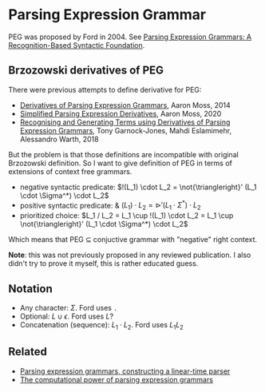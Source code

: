 # Parsing Expression Grammar

PEG was proposed by Ford in 2004. See [Parsing Expression Grammars: A Recognition-Based Syntactic Foundation](https://bford.info/pub/lang/peg.pdf).

## Brzozowski derivatives of PEG

There were previous attempts to define derivative for PEG:

- [Derivatives of Parsing Expression Grammars](https://arxiv.org/pdf/1405.4841.pdf), Aaron Moss, 2014
- [Simplified Parsing Expression Derivatives](https://www.ncbi.nlm.nih.gov/pmc/articles/PMC7206630/), Aaron Moss, 2020
- [Recognising and Generating Terms using Derivatives of Parsing Expression Grammars](https://www.semanticscholar.org/paper/Recognising-and-Generating-Terms-using-Derivatives-Garnock-Jones-Eslamimehr/b415bd943c4fd3458c60672dd9b277e4755cc6bc), Tony Garnock-Jones, Mahdi Eslamimehr, Alessandro Warth, 2018

But the problem is that those definitions are incompatible with original Brzozowski definition. So I want to give definition of PEG in terms of extensions of context free grammars.

- negative syntactic predicate: $!(L_1) \cdot L_2 = \not{\triangleright}' (L_1 \cdot \Sigma^*) \cdot L_2$
- positive syntactic predicate: & $(L_1) \cdot L_2 = \triangleright' (L_1 \cdot \Sigma^*) \cdot L_2$
- prioritized choice: $L_1 / L_2 = L_1 \cup !(L_1) \cdot L_2 = L_1 \cup \not{\triangleright}' (L_1 \cdot \Sigma^*) \cdot L_2$

Which means that PEG $\subseteq$ conjuctive grammar with "negative" right context.

**Note**: this was not previously proposed in any reviewed publication. I also didn't try to prove it myself, this is rather educated guess.

## Notation

- Any character: $\Sigma$. Ford uses `.`
- Optional: $L \cup \epsilon$. Ford uses $L?$
- Concatenation (sequence): $L_1 \cdot L_2$. Ford uses $L_1L_2$

## Related

- [Parsing expression grammars, constructing a linear-time parser](https://www.cs.ru.nl/bachelors-theses/2017/Jan_Martens___s348435___Parsing-expression-grammars-constructing-a-linear-time-parser.pdf)
- [The computational power of parsing expression grammars](https://arxiv.org/abs/1902.08272)
